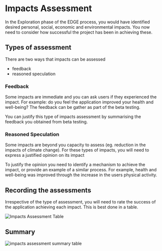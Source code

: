 # Impacts Assessment

In the Exploration phase of the EDGE process, you would have identified desired personal, social, economic and environmental impacts. You now need to consider how successful the project has been in achieving these.

## Types of assessment

There are two ways that impacts can be assessed

- feedback
- reasoned speculation

### Feedback

Some impacts are immediate and you can ask users if they experienced the impact. For example: do you feel the application improved your health and well-being? The feedback can be gather as part of the beta testing.

You can justify this type of impacts assessment by summarising the feedback you obtained from beta testing.

### Reasoned Speculation

Some impacts are beyond you capacity to assess (eg. reduction in the impacts of climate change). For these types of impacts, you will need to express a justified opinion on its impact

To justify the opinion you need to identify a mechanism to achieve the impact, or provide an example of a similar process. For example, health and well-being was improved through the increase in the users physical activity.

## Recording the assessments

Irrespective of the type of assessment, you will need to rate the success of the application achieving each impact. This is best done in a table.

![Impacts Assessment Table](./assets/impacts_eval.png)

## Summary

![impacts assessment summary table](assets/impacts_assessment.png)
